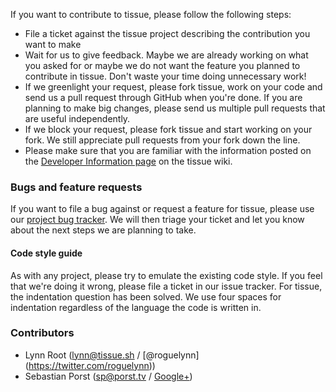 If you want to contribute to tissue, please follow the following steps:

* File a ticket against the tissue project describing the contribution you want to make
* Wait for us to give feedback. Maybe we are already working on what you asked for or maybe we do not want the feature you planned to contribute in tissue. Don't waste your time doing unnecessary work!
* If we greenlight your request, please fork tissue, work on your code and send us a pull request through GitHub when you're done. If you are planning to make big changes, please send us multiple pull requests that are useful independently.
* If we block your request, please fork tissue and start working on your fork. We still appreciate pull requests from your fork down the line.
* Please make sure that you are familiar with the information posted on the [Developer Information page](https://github.com/econchick/tissue/wiki/Developer-Information) on the tissue wiki.

### Bugs and feature requests

If you want to file a bug against or request a feature for tissue, please
use our [project bug tracker](https://github.com/econchick/tissue/issues). We
will then triage your ticket and let you know about the next steps we are
planning to take.


#### Code style guide

As with any project, please try to emulate the existing code style. If you feel that we're doing it wrong, please file a ticket in our issue tracker. For tissue, the indentation question has been solved. We use four spaces for indentation regardless of the language the code is written in.

### Contributors

* Lynn Root ([lynn@tissue.sh](lynn@tissue.sh) / [@roguelynn] (https://twitter.com/roguelynn))
* Sebastian Porst ([sp@porst.tv](sp@porst.tv) / [Google+](https://plus.google.com/+SebastianPorst/))